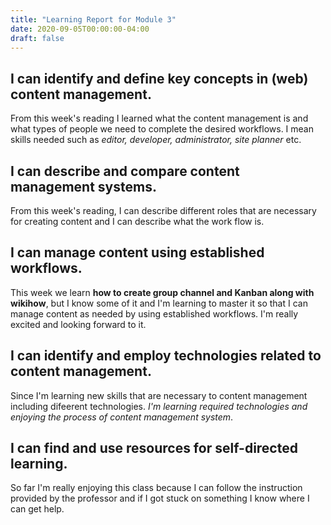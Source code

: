 ```yaml
---
title: "Learning Report for Module 3"
date: 2020-09-05T00:00:00-04:00
draft: false
---
```


I can identify and define key concepts in (web) content management.
----------------------------------------------------------------------------

From this week's reading I learned what the content management is and 
what types of people we need to complete the desired workflows. I mean
skills needed such as *editor, developer, administrator, site planner* etc.

I can describe and compare content management systems.
------------------------------------------------------------------------------

From this week's reading, I can describe different roles that are necessary for 
creating content and I can describe what the work flow is.

I can manage content using established workflows.
------------------------------------------------------------------------------

This week we learn **how to create group channel and Kanban along with
wikihow**, but I know some of it and I'm learning to master it so that
I can manage content as needed by using established workflows.
I'm really excited  and looking forward to it.

I can identify and employ technologies related to content management.
---------------------------------------------------------------------------------

Since I'm learning new skills that are necessary to content management including 
difeerent technologies. *I'm learning required technologies and enjoying the process 
of content management system*.

I can find and use resources for self-directed learning.
------------------------------------------------------------------------------------

So far I'm really enjoying this class because I can follow the instruction 
provided by the professor and if I got stuck on something I know where I can get help.


